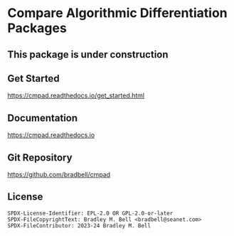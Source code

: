 # Compare Algorithmic Differentiation Packages

## This package is under construction

## Get Started
<https://cmpad.readthedocs.io/get_started.html>

## Documentation
<https://cmpad.readthedocs.io>

## Git Repository
<https://github.com/bradbell/cmpad>

## License

    SPDX-License-Identifier: EPL-2.0 OR GPL-2.0-or-later
    SPDX-FileCopyrightText: Bradley M. Bell <bradbell@seanet.com>
    SPDX-FileContributor: 2023-24 Bradley M. Bell
